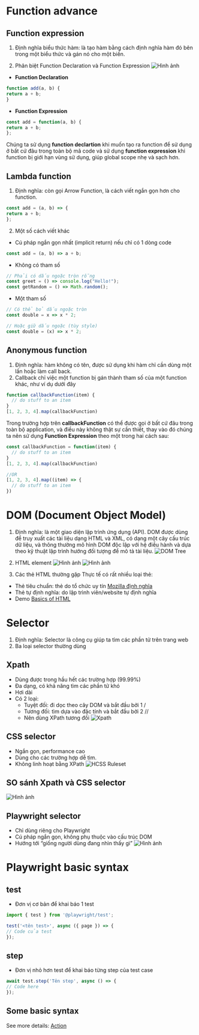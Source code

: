 # Function advance
## Function expression
1. Định nghĩa biểu thức hàm: là tạo hàm bằng cách định nghĩa hàm đó bên trong một biểu thức và gán nó cho một biến.

2. Phân biệt Function Declaration và Function Expression
![Hình ảnh](https://files.codingninjas.in/article_images/function-expression-0-1638211013.webp)
- **Function Declaration**
```javascript
function add(a, b) {
return a + b;
}

```
- **Function Expression**
```javascript
const add = function(a, b) {
return a + b;
};

```
Chúng ta sử dụng **function declartion** khi muốn tạo ra function để sử dụng ở bất cứ đâu trong toàn bộ mã code và sử dụng **function expression** khi function bị giới hạn vùng sử dụng, giúp global scope nhẹ và sạch hơn.
## Lambda function
1. Định nghĩa: còn gọi Arrow Function, là cách viết ngắn gọn hơn cho function.
```javascript
const add = (a, b) => {
return a + b;
};

```
2. Một số cách viết khác
-  Cú pháp ngắn gọn nhất (implicit return) nếu chỉ có 1 dòng code
```javascript
const add = (a, b) => a + b;

```
- Không có tham số
```javascript
// Phải có dấu ngoặc tròn rỗng
const greet = () => console.log("Hello!");
const getRandom = () => Math.random();

```
- Một tham số
```javascript
// Có thể bỏ dấu ngoặc tròn
const double = x => x * 2;

// Hoặc giữ dấu ngoặc (tùy style)
const double = (x) => x * 2;

```
## Anonymous function
1. Định nghĩa: hàm không có tên, được sử dụng khi hàm chỉ cần dùng một lần hoặc làm call back.
2. Callback chỉ việc một function bị gán thành tham số của một function khác, như ví dụ dưới đây
```javascript
function callbackFunction(item) {
  // do stuff to an item
}
[1, 2, 3, 4].map(callbackFunction)

```
Trong trường hợp trên **callbackFunction** có thể được gọi ở bất cứ đâu trong toàn bộ application, và điều này không thật sự cần thiết, thay vào đó chúng ta nên sử dụng **Function Expression** theo một trong hai cách sau:
```javascript
const callbackFunction = function(item) {
  // do stuff to an item
}
[1, 2, 3, 4].map(callbackFunction)

//OR
[1, 2, 3, 4].map((item) => {
  // do stuff to an item
})

```
# DOM (Document Object Model)
1. Định nghĩa: là một giao diện lập trình ứng dụng (API). DOM được dùng để truy xuất các tài liệu dạng HTML và XML, có dạng một cây cấu trúc dữ liệu, và thông thường mô hình DOM độc lập với hệ điều hành và dựa theo kỹ thuật lập trình hướng đối tượng để mô tả tài liệu.
![DOM Tree](https://media.geeksforgeeks.org/wp-content/uploads/20210908120846/DOM.png)

2. HTML element
![Hình ảnh](https://dotnettutorials.net/wp-content/uploads/2021/10/word-image-97.png)
![Hình ảnh](https://www.scientecheasy.com/wp-content/uploads/2023/03/img-html-attributes-300x198.png)

3. Các thẻ HTML thường gặp
Thực tế có rất nhiều loại thẻ:
- Thẻ tiêu chuẩn: thẻ do tổ chức uy tín [Mozilla định nghĩa](https://developer.mozilla.org/en-US/docs/Web/HTML/Reference/Elements)
- Thẻ tự định nghĩa: do lập trình viên/website tự định nghĩa
- Demo
[Basics of HTML](https://material.playwrightvn.com/035-DOM-elements.html)
# Selector
1. Định nghĩa: Selector là công cụ giúp ta tìm các phần tử trên trang web
2. Ba loại selector thường dùng
## Xpath
- Dùng được trong hầu hết các trường hợp (99.99%)
- Đa dạng, có khả năng tìm các phần tử khó
- Hơi dài
- Có 2 loại:
  - Tuyệt đối: đi dọc theo cây DOM và bắt đầu bởi 1 /
  - Tương đối: tìm dựa vào đặc tính và bắt đầu bởi 2 //
  - Nên dùng XPath tương đối
![Xpath](https://www.scientecheasy.com/wp-content/uploads/2019/08/xpath-syntax.png)
## CSS selector
- Ngắn gọn, performance cao
- Dùng cho các trường hợp dễ tìm.
- Không linh hoạt bằng XPath
![HCSS Ruleset](https://files.codingninjas.in/article_images/css-selectors-0-1635235444.webp)
## SO sánh Xpath và CSS selector
![Hình ảnh](https://media.geeksforgeeks.org/wp-content/uploads/20241003120350/XPath-vs-CSS-selector-.webp)
## Playwright selector
- Chỉ dùng riêng cho Playwright
- Cú pháp ngắn gọn, không phụ thuộc vào cấu trúc DOM
- Hướng tới “giống người dùng đang nhìn thấy gì”
![Hình ảnh](https://user-images.githubusercontent.com/746130/142082759-2170db38-370d-43ec-8d41-5f9941f57d83.png)
# Playwright basic syntax
## test
- Đơn vị cơ bản để khai báo 1 test
```typescript 
import { test } from '@playwright/test';

test('<tên test>', async ({ page }) => {
// Code của test
});
```
## step
- Đơn vị nhỏ hơn test để khai báo từng step của test case
```typescript 
await test.step('Tên step', async () => {
// Code here
});
```

## Some basic syntax
See more details: [Action](https://playwright.dev/docs/input)